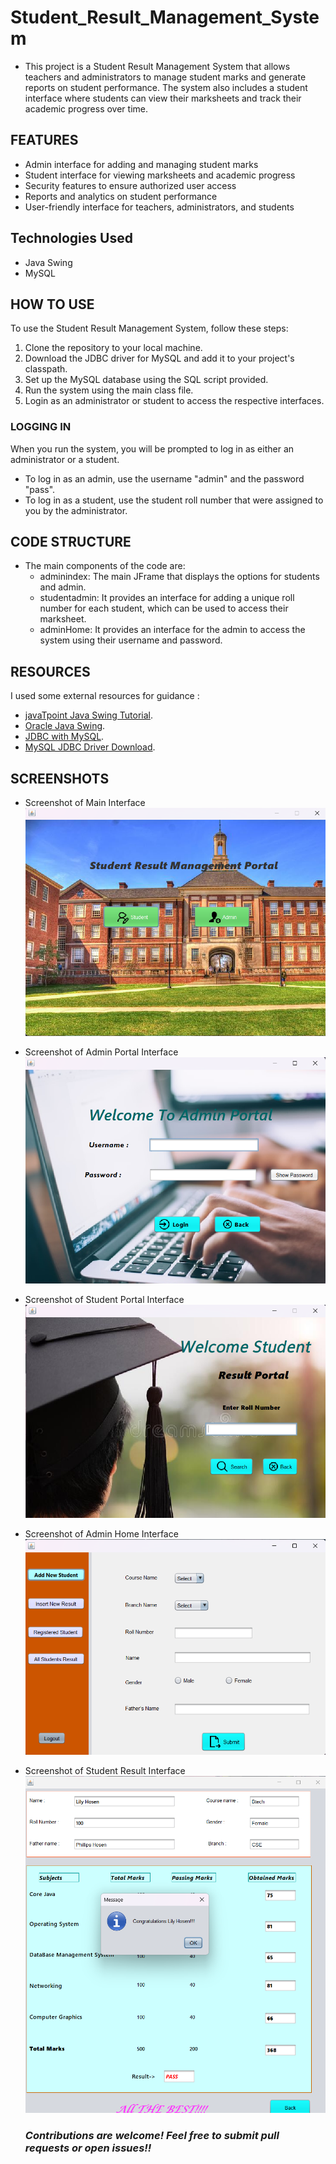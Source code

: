 # Student_Result_Management_System
* This project is a Student Result Management System that allows teachers and administrators to manage student marks and generate reports on student performance. The system also includes a student interface where students can view their marksheets and track their academic progress over time.

## FEATURES
* Admin interface for adding and managing student marks
* Student interface for viewing marksheets and academic progress
* Security features to ensure authorized user access
* Reports and analytics on student performance
* User-friendly interface for teachers, administrators, and students


## Technologies Used
* Java Swing
* MySQL

## HOW TO USE
To use the Student Result Management System, follow these steps:

1. Clone the repository to your local machine.
2. Download the JDBC driver for MySQL and add it to your project's classpath.
3. Set up the MySQL database using the SQL script provided.
4. Run the system using the main class file.
5. Login as an administrator or student to access the respective interfaces.

### LOGGING IN
 When you run the system, you will be prompted to log in as either an administrator or a student.

* To log in as an admin, use the username "admin" and the password "pass".
* To log in as a student, use the student roll number  that were assigned to you by the administrator.

## CODE STRUCTURE
* The main components of the code are: 
    * adminindex: The main JFrame that displays the options for students and admin.
    * studentadmin: It provides an interface for adding a unique roll number for each student, which can be used to access their marksheet.
    * adminHome: It provides an interface for the admin to access the system using their username and password. 
 
## RESOURCES
I used some external resources for guidance :
* [javaTpoint Java Swing Tutorial](https://www.javatpoint.com/java-swing).
* [Oracle Java Swing](https://docs.oracle.com/javase/tutorial/uiswing/index.html).
* [JDBC with MySQL](https://www.geeksforgeeks.org/java-database-connectivity-with-mysql/).
* [MySQL JDBC Driver Download](https://dev.mysql.com/downloads/connector/j/).
 
## SCREENSHOTS
* Screenshot of Main Interface
![Screenshot of Main Interface](./srmimages/mainframe.png)
* Screenshot of Admin Portal Interface
![Screenshot of Admin portal Interface](./srmimages/adminportal.png)
* Screenshot of Student Portal Interface
![Screenshot of Student portal Interface](./srmimages/resultportal.png)
* Screenshot of Admin Home Interface
![Screenshot of Admin Home Interface](./srmimages/adminhome.png)
* Screenshot of Student Result Interface
![Screenshot of Student Result Interface](./srmimages/studentresult.png)



    ### ***Contributions are welcome! Feel free to submit pull requests or open issues!!***


